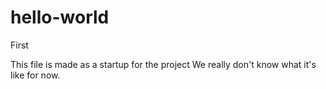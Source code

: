 # hello-world
First

This file is made as a startup for the project
We really don't know what it's like for now.
